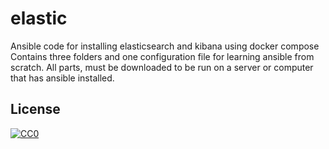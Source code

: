 # elastic
Ansible code for installing elasticsearch and kibana using docker compose
Contains three folders and one configuration file for learning ansible from scratch. All parts, must be downloaded to be run on a server or computer that has ansible installed.

## License

[![CC0](http://mirrors.creativecommons.org/presskit/buttons/88x31/svg/cc-zero.svg)](LICENSE)
